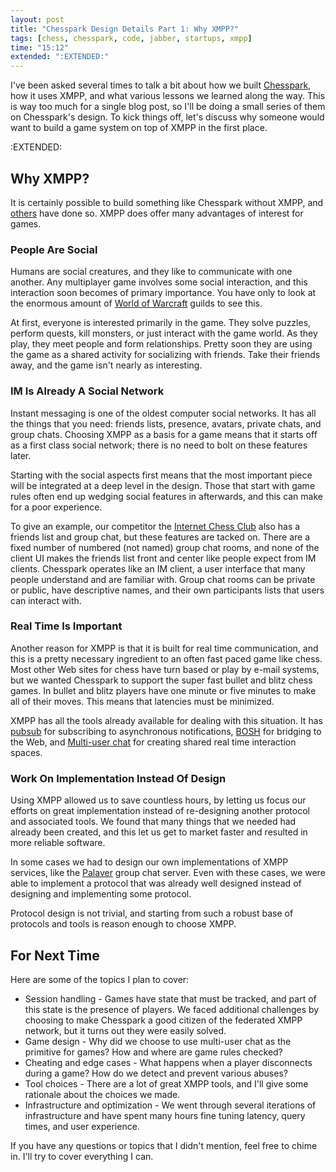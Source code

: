 ```yaml
---
layout: post
title: "Chesspark Design Details Part 1: Why XMPP?"
tags: [chess, chesspark, code, jabber, startups, xmpp]
time: "15:12"
extended: ":EXTENDED:"
---
```


I've been asked several times to talk a bit about how we built [Chesspark](http://www.chesspark.com), how it uses XMPP, and what various lessons we learned along the way.  This is way too much for a single blog post, so I'll be doing a small series of them on Chesspark's design.  To kick things off, let's discuss why someone would want to build a game system on top of XMPP in the first place.



:EXTENDED:

## Why XMPP?

It is certainly possible to build something like Chesspark without XMPP, and [others](http://www.chessclub.com) have done so.  XMPP does offer many advantages of interest for games.

### People Are Social

Humans are social creatures, and they like to communicate with one another.  Any multiplayer game involves some social interaction, and this interaction soon becomes of primary importance.  You have only to look at the enormous amount of [World of Warcraft](http://www.worldofwarcraft.com) guilds to see this.  

At first, everyone is interested primarily in the game.  They solve puzzles, perform quests, kill monsters, or just interact with the game world.   As they play, they meet people and form relationships.  Pretty soon they are using the game as a shared activity for socializing with friends.  Take their friends away, and the game isn't nearly as interesting.

### IM Is Already A Social Network

Instant messaging is one of the oldest computer social networks.  It has all the things that you need: friends lists, presence, avatars, private chats, and group chats.  Choosing XMPP as a basis for a game means that it starts off as a first class social network; there is no need to bolt on these features later.

Starting with the social aspects first means that the most important piece will be integrated at a deep level in the design.   Those that start with game rules often end up wedging social features in afterwards, and this can make for a poor experience.

To give an example, our competitor the [Internet Chess Club](http://www.chessclub.com) also has a friends list and group chat, but these features are tacked on.  There are a fixed number of numbered (not named) group chat rooms, and none of the client UI makes the friends list front and center like people expect from IM clients.  Chesspark operates like an IM client, a user interface that many people understand and are familiar with.  Group chat rooms can be private or public, have descriptive names, and their own participants lists that users can interact with.

### Real Time Is Important

Another reason for XMPP is that it is built for real time communication, and this is a pretty necessary ingredient to an often fast paced game like chess.  Most other Web sites for chess have turn based or play by e-mail systems, but we wanted Chesspark to support the super fast bullet and blitz chess games.  In bullet and blitz players have one minute or five minutes to make all of their moves.  This means that latencies must be minimized.

XMPP has all the tools already available for dealing with this situation.  It has [pubsub](http://www.xmpp.org/extensions/xep-0060.html) for subscribing to asynchronous notifications, [BOSH](http://www.xmpp.org/extensions/xep-0124.html) for bridging to the Web, and [Multi-user chat](http://www.xmpp.org/extensions/xep-0045.html) for creating shared real time interaction spaces.

### Work On Implementation Instead Of Design

Using XMPP allowed us to save countless hours, by letting us focus our efforts on great implementation instead of re-designing another protocol and associated tools.  We found that many things that we needed had already been created, and this let us get to market faster and resulted in more reliable software.

In some cases we had to design our own implementations of XMPP services, like the [Palaver](http://code.stanziq.com/palaver) group chat server.  Even with these cases, we were able to implement a protocol that was already well designed instead of designing and implementing some protocol.

Protocol design is not trivial, and starting from such a robust base of protocols and tools is reason enough to choose XMPP.

## For Next Time

Here are some of the topics I plan to cover:

* Session handling - Games have state that must be tracked, and part of this state is the presence of players.  We faced additional challenges by choosing to make Chesspark a good citizen of the federated XMPP network, but it turns out they were easily solved.
* Game design - Why did we choose to use multi-user chat as the primitive for games?  How and where are game rules checked?  
* Cheating and edge cases - What happens when a player disconnects during a game?  How do we detect and prevent various abuses?
* Tool choices - There are a lot of great XMPP tools, and I'll give some rationale about the choices we made.
* Infrastructure and optimization - We went through several iterations of infrastructure and have spent many hours fine tuning latency, query times, and user experience.

If you have any questions or topics that I didn't mention, feel free to chime in.  I'll try to cover everything I can.
